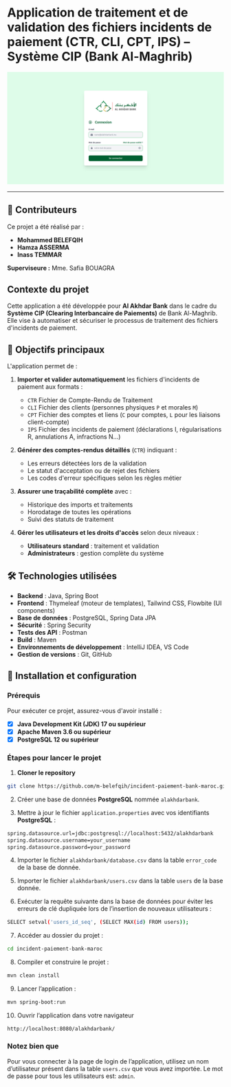 # Application de traitement et de validation des fichiers incidents de paiement (CTR, CLI, CPT, IPS) – Système CIP (Bank Al-Maghrib)

![Al Akhdar Bank](/al-akhdar-bank.png)

--- 

## 👥 Contributeurs

Ce projet a été réalisé par :

- **Mohammed BELEFQIH**
- **Hamza ASSERMA**
- **Inass TEMMAR**

**Superviseure :** Mme. Safia BOUAGRA

## Contexte du projet

Cette application a été développée pour **Al Akhdar Bank** dans le cadre du **Système CIP (Clearing Interbancaire de Paiements)** de Bank Al-Maghrib. Elle vise à automatiser et sécuriser le processus de traitement des fichiers d'incidents de paiement.

## 🎯 Objectifs principaux

L'application permet de :

1. **Importer et valider automatiquement** les fichiers d'incidents de paiement aux formats :
    - `CTR` Fichier de Compte-Rendu de Traitement
    - `CLI` Fichier des clients (personnes physiques `P` et morales `M`)
    - `CPT` Fichier des comptes et liens (`C` pour comptes, `L` pour les liaisons client-compte)
    - `IPS` Fichier des incidents de paiement (déclarations I, régularisations R, annulations A, infractions N…)

2. **Générer des comptes-rendus détaillés** (`CTR`) indiquant :
    - Les erreurs détectées lors de la validation
    - Le statut d'acceptation ou de rejet des fichiers
    - Les codes d'erreur spécifiques selon les règles métier

3. **Assurer une traçabilité complète** avec :
    - Historique des imports et traitements
    - Horodatage de toutes les opérations
    - Suivi des statuts de traitement

4. **Gérer les utilisateurs et les droits d'accès** selon deux niveaux :
    - **Utilisateurs standard** : traitement et validation
    - **Administrateurs** : gestion complète du système

## 🛠️ Technologies utilisées

- **Backend** : Java, Spring Boot
- **Frontend** : Thymeleaf (moteur de templates), Tailwind CSS, Flowbite (UI components)
- **Base de données** : PostgreSQL, Spring Data JPA
- **Sécurité** : Spring Security
- **Tests des API** : Postman
- **Build** : Maven
- **Environnements de développement** : IntelliJ IDEA, VS Code
- **Gestion de versions** : Git, GitHub

## 📌 Installation et configuration

### Prérequis

Pour exécuter ce projet, assurez-vous d'avoir installé :

- [x] **Java Development Kit (JDK) 17 ou supérieur**
- [x] **Apache Maven 3.6 ou supérieur**
- [x] **PostgreSQL 12 ou supérieur**

### Étapes pour lancer le projet

1. **Cloner le repository**

```bash
git clone https://github.com/m-belefqih/incident-paiement-bank-maroc.git
```

2. Créer une base de données **PostgreSQL** nommée `alakhdarbank`.

3. Mettre à jour le fichier `application.properties` avec vos identifiants **PostgreSQL** :

```properties
spring.datasource.url=jdbc:postgresql://localhost:5432/alakhdarbank
spring.datasource.username=your_username
spring.datasource.password=your_password
```

4. Importer le fichier `alakhdarbank/database.csv` dans la   table `error_code` de la base de donnée.

5. Importer le fichier `alakhdarbank/users.csv` dans la table `users` de la base donnée.

6. Exécuter la requête suivante dans la base de données pour éviter les erreurs de clé dupliquée lors de l’insertion de nouveaux utilisateurs :

```bash
SELECT setval('users_id_seq', (SELECT MAX(id) FROM users));
```

7. Accéder au dossier du projet :

```bash
cd incident-paiement-bank-maroc
```

8. Compiler et construire le projet :

```bash
mvn clean install
```

9. Lancer l’application :

```bash
mvn spring-boot:run
```

10. Ouvrir l’application dans votre navigateur

```bash
http://localhost:8080/alakhdarbank/
```

### Notez bien que

Pour vous connecter à la page de login de l’application, utilisez un nom d’utilisateur présent dans la table `users.csv` que vous avez importée. Le mot de passe pour tous les utilisateurs est: `admin`.